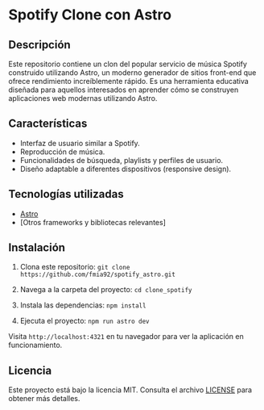# Spotify Clone con Astro

## Descripción

Este repositorio contiene un clon del popular servicio de música Spotify construido utilizando Astro, un moderno generador de sitios front-end que ofrece rendimiento increíblemente rápido. Es una herramienta educativa diseñada para aquellos interesados en aprender cómo se construyen aplicaciones web modernas utilizando Astro.

## Características

- Interfaz de usuario similar a Spotify.
- Reproducción de música.
- Funcionalidades de búsqueda, playlists y perfiles de usuario.
- Diseño adaptable a diferentes dispositivos (responsive design).

## Tecnologías utilizadas

- [Astro](https://astro.build/)
- [Otros frameworks y bibliotecas relevantes]

## Instalación

1. Clona este repositorio:
   `git clone https://github.com/fmia92/spotify_astro.git`

2. Navega a la carpeta del proyecto:
   `cd clone_spotify`

3. Instala las dependencias:
   `npm install`

4. Ejecuta el proyecto:
   `npm run astro dev`

Visita `http://localhost:4321` en tu navegador para ver la aplicación en funcionamiento.

## Licencia

Este proyecto está bajo la licencia MIT. Consulta el archivo [LICENSE](LICENSE) para obtener más detalles.